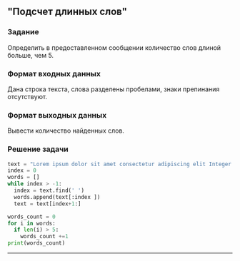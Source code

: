 ## "Подсчет длинных слов"

### Задание

Определить в предоставленном сообщении количество слов длиной больше, чем 5.

### Формат входных данных

Дана строка текста, слова разделены пробелами, знаки препинания отсутствуют.

### Формат выходных данных

Вывести количество найденных слов.

### Решение задачи

```python
text = "Lorem ipsum dolor sit amet consectetur adipiscing elit Integer porttitor bibendum nisi ut convallis ante"
index = 0
words = []
while index > -1:
  index = text.find(' ')
  words.append(text[:index ])
  text = text[index+1:]

words_count = 0
for i in words:
  if len(i) > 5:
    words_count +=1
print(words_count)
```

---

